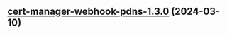 

## [cert-manager-webhook-pdns-1.3.0](https://github.com/cyr-ius/truenas-charts/compare/cert-manager-webhook-pdns-1.2.9...cert-manager-webhook-pdns-1.3.0) (2024-03-10)

